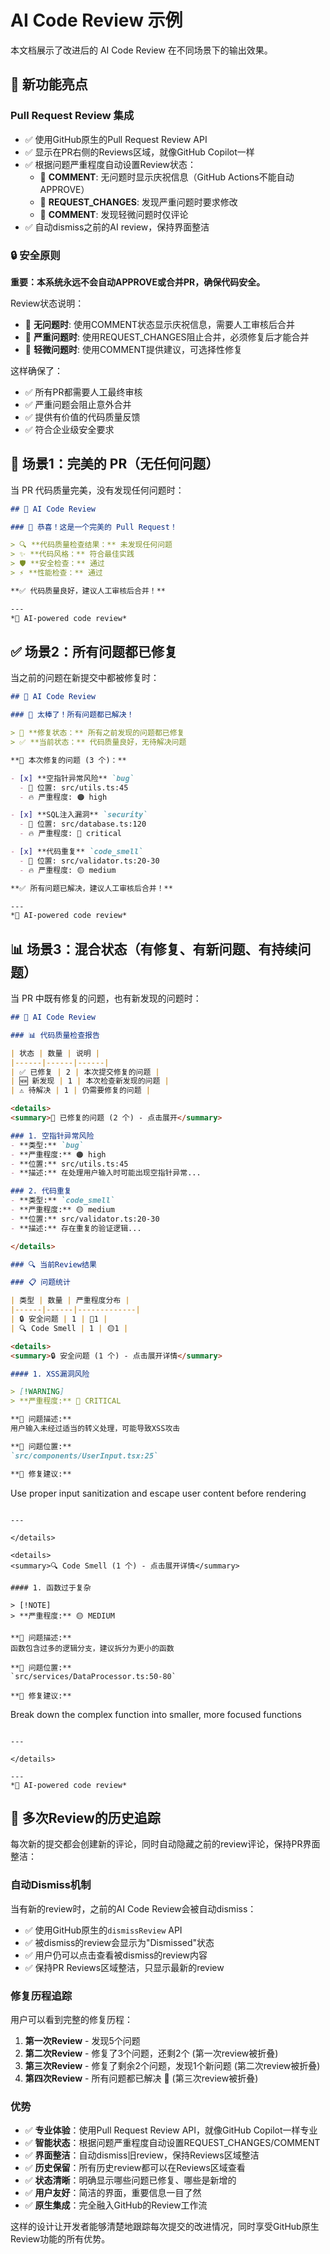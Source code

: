 # AI Code Review 示例

本文档展示了改进后的 AI Code Review 在不同场景下的输出效果。

## 🎯 新功能亮点

### Pull Request Review 集成
- ✅ 使用GitHub原生的Pull Request Review API
- ✅ 显示在PR右侧的Reviews区域，就像GitHub Copilot一样
- ✅ 根据问题严重程度自动设置Review状态：
  - 💬 **COMMENT**: 无问题时显示庆祝信息（GitHub Actions不能自动APPROVE）
  - 🔴 **REQUEST_CHANGES**: 发现严重问题时要求修改
  - 💬 **COMMENT**: 发现轻微问题时仅评论
- ✅ 自动dismiss之前的AI review，保持界面整洁

### 🔒 安全原则
**重要：本系统永远不会自动APPROVE或合并PR，确保代码安全。**

Review状态说明：
- 💬 **无问题时**: 使用COMMENT状态显示庆祝信息，需要人工审核后合并
- 🔴 **严重问题时**: 使用REQUEST_CHANGES阻止合并，必须修复后才能合并
- 💬 **轻微问题时**: 使用COMMENT提供建议，可选择性修复

这样确保了：
- ✅ 所有PR都需要人工最终审核
- ✅ 严重问题会阻止意外合并
- ✅ 提供有价值的代码质量反馈
- ✅ 符合企业级安全要求

## 🎉 场景1：完美的 PR（无任何问题）

当 PR 代码质量完美，没有发现任何问题时：

```markdown
## 🤖 AI Code Review

### 🎉 恭喜！这是一个完美的 Pull Request！

> 🔍 **代码质量检查结果：** 未发现任何问题
> ✨ **代码风格：** 符合最佳实践
> 🛡️ **安全检查：** 通过
> ⚡ **性能检查：** 通过

**✅ 代码质量良好，建议人工审核后合并！**

---
*🤖 AI-powered code review*
```

## ✅ 场景2：所有问题都已修复

当之前的问题在新提交中都被修复时：

```markdown
## 🤖 AI Code Review

### 🎊 太棒了！所有问题都已解决！

> 🔧 **修复状态：** 所有之前发现的问题都已修复
> ✅ **当前状态：** 代码质量良好，无待解决问题

**🔧 本次修复的问题 (3 个)：**

- [x] **空指针异常风险** `bug`
  - 📍 位置: src/utils.ts:45
  - 🔥 严重程度: 🟠 high

- [x] **SQL注入漏洞** `security`
  - 📍 位置: src/database.ts:120
  - 🔥 严重程度: 🔴 critical

- [x] **代码重复** `code_smell`
  - 📍 位置: src/validator.ts:20-30
  - 🔥 严重程度: 🟡 medium

**✅ 所有问题已解决，建议人工审核后合并！**

---
*🤖 AI-powered code review*
```

## 📊 场景3：混合状态（有修复、有新问题、有持续问题）

当 PR 中既有修复的问题，也有新发现的问题时：

```markdown
## 🤖 AI Code Review

### 📊 代码质量检查报告

| 状态 | 数量 | 说明 |
|------|------|------|
| ✅ 已修复 | 2 | 本次提交修复的问题 |
| 🆕 新发现 | 1 | 本次检查新发现的问题 |
| ⚠️ 待解决 | 1 | 仍需要修复的问题 |

<details>
<summary>🎉 已修复的问题 (2 个) - 点击展开</summary>

### 1. 空指针异常风险
- **类型:** `bug`
- **严重程度:** 🟠 high
- **位置:** src/utils.ts:45
- **描述:** 在处理用户输入时可能出现空指针异常...

### 2. 代码重复
- **类型:** `code_smell`
- **严重程度:** 🟡 medium
- **位置:** src/validator.ts:20-30
- **描述:** 存在重复的验证逻辑...

</details>

### 🔍 当前Review结果

### 📋 问题统计

| 类型 | 数量 | 严重程度分布 |
|------|------|-------------|
| 🔒 安全问题 | 1 | 🔴1 |
| 🔍 Code Smell | 1 | 🟡1 |

<details>
<summary>🔒 安全问题 (1 个) - 点击展开详情</summary>

#### 1. XSS漏洞风险

> [!WARNING]
> **严重程度:** 🔴 CRITICAL

**📝 问题描述:**
用户输入未经过适当的转义处理，可能导致XSS攻击

**📍 问题位置:**
`src/components/UserInput.tsx:25`

**🔧 修复建议:**
```
Use proper input sanitization and escape user content before rendering
```

---

</details>

<details>
<summary>🔍 Code Smell (1 个) - 点击展开详情</summary>

#### 1. 函数过于复杂

> [!NOTE]
> **严重程度:** 🟡 MEDIUM

**📝 问题描述:**
函数包含过多的逻辑分支，建议拆分为更小的函数

**📍 问题位置:**
`src/services/DataProcessor.ts:50-80`

**🔧 修复建议:**
```
Break down the complex function into smaller, more focused functions
```

---

</details>

---
*🤖 AI-powered code review*
```

## 🔄 多次Review的历史追踪

每次新的提交都会创建新的评论，同时自动隐藏之前的review评论，保持PR界面整洁：

### 自动Dismiss机制

当有新的review时，之前的AI Code Review会被自动dismiss：

- ✅ 使用GitHub原生的`dismissReview` API
- ✅ 被dismiss的review会显示为"Dismissed"状态
- ✅ 用户仍可以点击查看被dismiss的review内容
- ✅ 保持PR Reviews区域整洁，只显示最新的review

### 修复历程追踪

用户可以看到完整的修复历程：

1. **第一次Review** - 发现5个问题
2. **第二次Review** - 修复了3个问题，还剩2个 (第一次review被折叠)
3. **第三次Review** - 修复了剩余2个问题，发现1个新问题 (第二次review被折叠)
4. **第四次Review** - 所有问题都已解决 🎉 (第三次review被折叠)

### 优势

- ✅ **专业体验**：使用Pull Request Review API，就像GitHub Copilot一样专业
- ✅ **智能状态**：根据问题严重程度自动设置REQUEST_CHANGES/COMMENT
- ✅ **界面整洁**：自动dismiss旧review，保持Reviews区域整洁
- ✅ **历史保留**：所有历史review都可以在Reviews区域查看
- ✅ **状态清晰**：明确显示哪些问题已修复、哪些是新增的
- ✅ **用户友好**：简洁的界面，重要信息一目了然
- ✅ **原生集成**：完全融入GitHub的Review工作流

这样的设计让开发者能够清楚地跟踪每次提交的改进情况，同时享受GitHub原生Review功能的所有优势。

